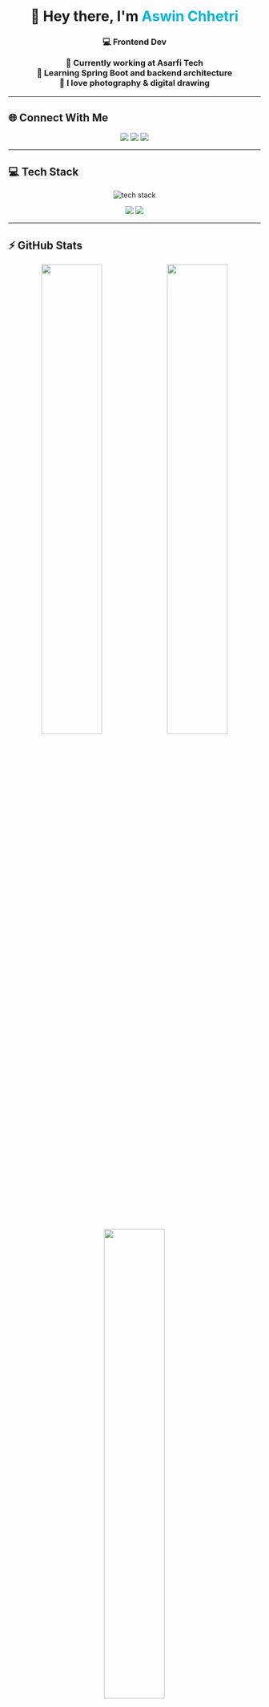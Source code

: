 <!-- ✨ Modern GitHub Profile | Aswin Chhetri -->

<h1 align="center">👋 Hey there, I'm <span style="color:#00b4d8;">Aswin Chhetri</span></h1>
<h3 align="center">💻 Frontend Dev<!-- ✨ Modern GitHub Profile | Aswin Chhetri -->

<p align="center">
  🔭 Currently working at <b>Asarfi Tech</b> <br/>
  🌱 Learning <b>Spring Boot</b> and backend architecture <br/>
  🎨 I love <b>photography</b> & <b>digital drawing</b>
</p>

---

## 🌐 Connect With Me

<p align="center">
  <a href="https://instagram.com/asbin.02" target="_blank"><img src="https://img.shields.io/badge/Instagram-E4405F?style=for-the-badge&logo=instagram&logoColor=white"/></a>
  <a href="https://linkedin.com/in/aswin-chhetri+" target="_blank"><img src="https://img.shields.io/badge/LinkedIn-0A66C2?style=for-the-badge&logo=linkedin&logoColor=white"/></a>
  <a href="mailto:aswinchhetri02@gmail.com"><img src="https://img.shields.io/badge/Email-D14836?style=for-the-badge&logo=gmail&logoColor=white"/></a>
</p>

---

## 💻 Tech Stack

<p align="center">
  <img src="https://skillicons.dev/icons?i=html,css,js,react,reactnative,redux,figma,canva,postgres,mysql,spring,git,github" alt="tech stack" />
</p>

<p align="center">
  <img src="https://img.shields.io/badge/-React%20Query-FF4154?style=for-the-badge&logo=react-query&logoColor=white"/>
  <img src="https://img.shields.io/badge/-React%20Router-CA4245?style=for-the-badge&logo=react-router&logoColor=white"/>
</p>

---

## ⚡ GitHub Stats

<p align="center">
  <img width="49%" src="https://github-readme-stats.vercel.app/api?username=Beasty002&show_icons=true&theme=tokyonight&hide_border=true" />
  <img width="49%" src="https://github-readme-streak-stats.herokuapp.com/?user=Beasty002&theme=tokyonight&hide_border=true" />
</p>

<p align="center">
  <img width="49%" src="https://github-readme-stats.vercel.app/api/top-langs/?username=Beasty002&layout=compact&theme=tokyonight&hide_border=true" />
</p>

---

## 🧠 Random Dev Quote

<p align="center">
  <img src="https://quotes-github-readme.vercel.app/api?type=horizontal&theme=tokyonight"/>
</p>

---

## 🚀 Top Contributed Repos

<p align="center">
  <img src="https://github-contributor-stats.vercel.app/api?username=Beasty002&limit=5&theme=tokyonight&combine_all_yearly_contributions=true"/>
</p>

---

<p align="center">
  <img src="https://visitcount.itsvg.in/api?id=Beasty002&label=Profile%20Views&icon=6&color=3" />
</p>

<!-- 🔥 Created by Aswin Chhetri | Profile powered with skill icons & stats cards -->
<!-- ✨ Modern GitHub Profile | Aswin Chhetri -->

<h1 align="center">👋 Hey there, I'm <span style="color:#00b4d8;">Aswin Chhetri</span></h1>
<h3 align="center">💻 Full Stack Developer | React ⚛️ | Spring Boot ☕</h3>

<p align="center">
  🔭 Currently working at <b>Asarfi Tech</b> <br/>
  🌱 Learning <b>Spring Boot</b> and backend architecture <br/>
  🎨 I love <b>photography</b> & <b>digital drawing</b>
</p>

---

## 🌐 Connect With Me

<p align="center">
  <a href="https://instagram.com/asbin.02" target="_blank"><img src="https://img.shields.io/badge/Instagram-E4405F?style=for-the-badge&logo=instagram&logoColor=white"/></a>
  <a href="https://linkedin.com/in/aswin-chhetri+" target="_blank"><img src="https://img.shields.io/badge/LinkedIn-0A66C2?style=for-the-badge&logo=linkedin&logoColor=white"/></a>
  <a href="mailto:aswinchhetri02@gmail.com"><img src="https://img.shields.io/badge/Email-D14836?style=for-the-badge&logo=gmail&logoColor=white"/></a>
</p>

---

## 💻 Tech Stack

<p align="center">
  <img src="https://skillicons.dev/icons?i=html,css,js,react,reactnative,redux,figma,canva,postgres,mysql,spring,git,github" alt="tech stack" />
</p>

<p align="center">
  <img src="https://img.shields.io/badge/-React%20Query-FF4154?style=for-the-badge&logo=react-query&logoColor=white"/>
  <img src="https://img.shields.io/badge/-React%20Router-CA4245?style=for-the-badge&logo=react-router&logoColor=white"/>
</p>

---

## ⚡ GitHub Stats

<p align="center">
  <img width="49%" src="https://github-readme-stats.vercel.app/api?username=Beasty002&show_icons=true&theme=tokyonight&hide_border=true" />
  <img width="49%" src="https://github-readme-streak-stats.herokuapp.com/?user=Beasty002&theme=tokyonight&hide_border=true" />
</p>

<p align="center">
  <img width="49%" src="https://github-readme-stats.vercel.app/api/top-langs/?username=Beasty002&layout=compact&theme=tokyonight&hide_border=true" />
</p>

---

## 🧠 Random Dev Quote

<p align="center">
  <img src="https://quotes-github-readme.vercel.app/api?type=horizontal&theme=tokyonight"/>
</p>

---

## 🚀 Top Contributed Repos

<p align="center">
  <img src="https://github-contributor-stats.vercel.app/api?username=Beasty002&limit=5&theme=tokyonight&combine_all_yearly_contributions=true"/>
</p>

---

<p align="center">
  <img src="https://visitcount.itsvg.in/api?id=Beasty002&label=Profile%20Views&icon=6&color=3" />
</p>

<!-- 🔥 Created by Aswin Chhetri | Profile powered with skill icons & stats cards -->
</h3>

<p align="center">
  🔭 Currently working at <b>Asarfi Tech</b> <br/>
  🌱 Learning <b>Spring Boot</b> and backend architecture <br/>
  🎨 I love <b>photography</b> & <b>digital drawing</b>
</p>

---

## 🌐 Connect With Me

<p align="center">
  <a href="https://instagram.com/asbin.02" target="_blank"><img src="https://img.shields.io/badge/Instagram-E4405F?style=for-the-badge&logo=instagram&logoColor=white"/></a>
  <a href="https://linkedin.com/in/aswin-chhetri+" target="_blank"><img src="https://img.shields.io/badge/LinkedIn-0A66C2?style=for-the-badge&logo=linkedin&logoColor=white"/></a>
  <a href="mailto:aswinchhetri02@gmail.com"><img src="https://img.shields.io/badge/Email-D14836?style=for-the-badge&logo=gmail&logoColor=white"/></a>
</p>

---

## 💻 Tech Stack

<p align="center">
  <img src="https://skillicons.dev/icons?i=html,css,js,react,reactnative,redux,figma,canva,postgres,mysql,spring,git,github" alt="tech stack" />
</p>

<p align="center">
  <img src="https://img.shields.io/badge/-React%20Query-FF4154?style=for-the-badge&logo=react-query&logoColor=white"/>
  <img src="https://img.shields.io/badge/-React%20Router-CA4245?style=for-the-badge&logo=react-router&logoColor=white"/>
</p>

---

## ⚡ GitHub Stats

<p align="center">
  <img width="49%" src="https://github-readme-stats.vercel.app/api?username=Beasty002&show_icons=true&theme=tokyonight&hide_border=true" />
  <img width="49%" src="https://github-readme-streak-stats.herokuapp.com/?user=Beasty002&theme=tokyonight&hide_border=true" />
</p>

<p align="center">
  <img width="49%" src="https://github-readme-stats.vercel.app/api/top-langs/?username=Beasty002&layout=compact&theme=tokyonight&hide_border=true" />
</p>

---

## 🧠 Random Dev Quote

<p align="center">
  <img src="https://quotes-github-readme.vercel.app/api?type=horizontal&theme=tokyonight"/>
</p>

---

## 🚀 Top Contributed Repos

<p align="center">
  <img src="https://github-contributor-stats.vercel.app/api?username=Beasty002&limit=5&theme=tokyonight&combine_all_yearly_contributions=true"/>
</p>

---

<p align="center">
  <img src="https://visitcount.itsvg.in/api?id=Beasty002&label=Profile%20Views&icon=6&color=3" />
</p>

<!-- 🔥 Created by Aswin Chhetri | Profile powered with skill icons & stats cards -->
